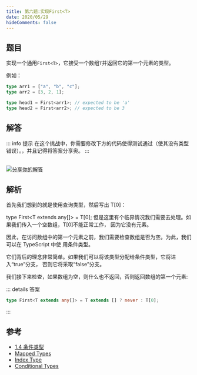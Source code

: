 ```yaml
---
title: 第六题:实现First<T>
date: 2020/05/29
hideComments: false
---
```


## 题目

实现一个通用`First<T>`，它接受一个数组`T`并返回它的第一个元素的类型。

例如：

```ts
type arr1 = ["a", "b", "c"];
type arr2 = [3, 2, 1];

type head1 = First<arr1>; // expected to be 'a'
type head2 = First<arr2>; // expected to be 3
```

## 解答

::: info 提示
在这个挑战中，你需要修改下方的代码使得测试通过（使其没有类型错误）。，并且记得将答案分享奥。
:::

<CodeBox surl="https://stackblitz.com/edit/typescript-wgcecz?embed=1&file=1.6.first-of-array.ts&hideExplorer=1&hideNavigation=1&theme=dark&view=editor" />

<!--info-footer-start--><br> <a href="https://github.com/W-HanYu/FE-Typescript/issues/new?assignees=Ustinian&labels=answer&template=1-6-%E5%AE%9E%E7%8E%B0First%3CT%3E.md&title=1-6-%E5%AE%9E%E7%8E%B0First%3CT%3E" target="_blank"><img src="https://6d78-mxm1923893223-ulteh-1302287111.tcb.qcloud.la/-%E5%88%86%E4%BA%AB%E4%BD%A0%E7%9A%84%E8%A7%A3%E7%AD%94-teal.svg?sign=8bb2a2a3bd2b1cc8f86bfd919d53197e&t=1668143704" alt="分享你的解答"/></a>  <!--info-footer-end-->

## 解析

首先我们想到的就是使用查询类型，然后写出 T[0]：

type First<T extends any[]> = T[0];
但是这里有个临界情况我们需要去处理。如果我们传入一个空数组，T[0]不能正常工作， 因为它没有元素。

因此，在访问数组中的第一个元素之前，我们需要检查数组是否为空。为此，我们可以在 TypeScript 中使 用条件类型。

它们背后的理念非常简单。如果我们可以将该类型分配给条件类型，它将进入“true”分支， 否则它将采取“false”分支。

我们接下来检查，如果数组为空，则什么也不返回，否则返回数组的第一个元素:

::: details 答案

```typescript
type First<T extends any[]> = T extends [] ? never : T[0];
```

:::

## 参考

- [1.4 条件类型](../theme-reco/Advanced-1.md#14-条件类型)
- [Mapped Types](https://www.typescriptlang.org/docs/handbook/2/mapped-types.html)
- [Index Type](https://www.typescriptlang.org/docs/handbook/2/indexed-access-types.html)
- [Conditional Types](https://www.typescriptlang.org/docs/handbook/2/conditional-types.html)
